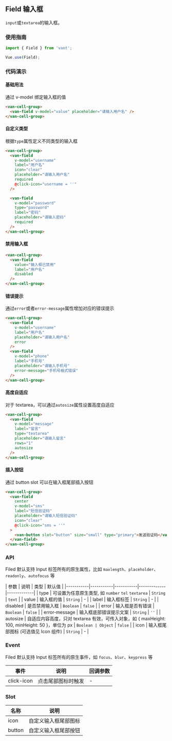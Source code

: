 ## Field 输入框

`input`或`textarea`的输入框。

### 使用指南
``` javascript
import { Field } from 'vant';

Vue.use(Field);
```

### 代码演示

#### 基础用法
通过 v-model 绑定输入框的值

```html
<van-cell-group>
  <van-field v-model="value" placeholder="请输入用户名" />
</van-cell-group>
```

#### 自定义类型
根据`type`属性定义不同类型的输入框

```html
<van-cell-group>
  <van-field
    v-model="username"
    label="用户名"
    icon="clear"
    placeholder="请输入用户名"
    required
    @click-icon="username = ''"
  />

  <van-field
    v-model="password"
    type="password"
    label="密码"
    placeholder="请输入密码"
    required
  />
</van-cell-group>
```

#### 禁用输入框

```html
<van-cell-group>
  <van-field
    value="输入框已禁用"
    label="用户名"
    disabled
  />
</van-cell-group>
```

#### 错误提示
通过`error`或者`error-message`属性增加对应的错误提示

```html
<van-cell-group>
  <van-field
    v-model="username"
    label="用户名"
    placeholder="请输入用户名"
    error
  />
  <van-field
    v-model="phone"
    label="手机号"
    placeholder="请输入手机号"
    error-message="手机号格式错误"
  />
</van-cell-group>
```

#### 高度自适应
对于 textarea，可以通过`autosize`属性设置高度自适应

```html
<van-cell-group>
  <van-field
    v-model="message"
    label="留言"
    type="textarea"
    placeholder="请输入留言"
    rows="1"
    autosize
  />
</van-cell-group>
```

#### 插入按钮
通过 button slot 可以在输入框尾部插入按钮

```html
<van-cell-group>
  <van-field
    center
    v-model="sms"
    label="短信验证码"
    placeholder="请输入短信验证码"
    icon="clear"
    @click-icon="sms = ''"
  >
    <van-button slot="button" size="small" type="primary">发送验证码</van-button>
  </van-field>
</van-cell-group>
```

### API
Filed 默认支持 Input 标签所有的原生属性，比如 `maxlength`、`placeholder`、`readonly`、`autofocus` 等

| 参数 | 说明 | 类型 | 默认值 |
|-----------|-----------|-----------|-------------|-------------|
| type | 可设置为任意原生类型, 如 `number` `tel` `textarea` | `String` | `text` |
| value | 输入框的值 | `String` | - |
| label | 输入框标签 | `String` | - |
| disabled | 是否禁用输入框 | `Boolean` | `false` |
| error | 输入框是否有错误 | `Boolean` | `false` |
| error-message | 输入框底部错误提示文案 | `String` | `''` |
| autosize | 自适应内容高度，只对 textarea 有效，可传入对象，如 { maxHeight: 100, minHeight: 50 }，单位为 px | `Boolean | Object` | `false` |
| icon | 输入框尾部图标 (可选值见 Icon 组件)  | `String` | - |

### Event
Filed 默认支持 Input 标签所有的原生事件，如 `focus`、`blur`、`keypress` 等

| 事件 | 说明 | 回调参数 |
|-----------|-----------|-----------|
| click-icon | 点击尾部图标时触发 | - |

### Slot

| 名称 | 说明 |
|-----------|-----------|
| icon | 自定义输入框尾部图标 |
| button | 自定义输入框尾部按钮 |
